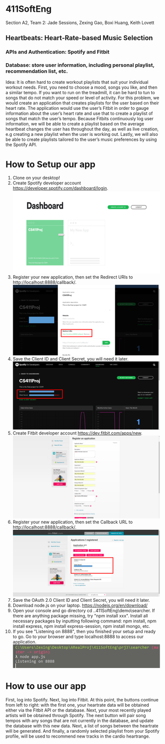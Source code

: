 # 411SoftEng
Section A2, Team 2: Jade Sessions, Zexing Gao, Boxi Huang, Keith Lovett
## Heartbeats: Heart-Rate-based Music Selection
### APIs and Authentication: Spotify and Fitbit
### Database: store user information, including personal playlist, recommendation list, etc.
Idea: It is often hard to create workout playlists that suit your individual workout needs. First, you need to choose a mood, songs you like, and then a similar tempo. If you want to run on the treadmill, it can be hard to tun to songs that do not match your speed or level of activity. For this problem, we would create an application that creates playlists for the user based on their heart rate. The application would use the user’s Fitbit in order to gauge information about the user’s heart rate and use that to create a playlist of songs that match the user’s tempo. Because Fitbits continuously log user information, we will be able to create a playlist based on the average heartbeat changes the user has throughout the day, as well as live creation, e.g creating a new playlist when the user is working out. Lastly, we will also be able to create playlists tailored to the user’s music preferences by using the Spotify API.

# How to Setup our app
1. Clone on your desktop!
2. Create Spotify developer account https://developer.spotify.com/dashboard/login. 
![Image](https://github.com/ZexingGao/411SoftEng/blob/master/docs/Picture6.png)
3. Register your new application, then set the Redirect URIs to http://localhost:8888/callback/.
![Image](https://github.com/ZexingGao/411SoftEng/blob/master/docs/Picture8.png)
4. Save the Client ID and Client Secret, you will need it later. 
![Image](https://github.com/ZexingGao/411SoftEng/blob/master/docs/Picture7.png)
5. Create Fitbit developer account https://dev.fitbit.com/apps/new.
![Image](https://github.com/ZexingGao/411SoftEng/blob/master/docs/Picture9.png)
6. Register your new application, then set the Callback URL to http://localhost:8888/callback/.
![Image](https://github.com/ZexingGao/411SoftEng/blob/master/docs/Picture10.png)
7. Save the OAuth 2.0 Client ID and Client Secret, you will need it later. 
8. Download node.js on your laptop. https://nodejs.org/en/download/
9. Open your console and go directory cd ..411SoftEng\demo\searcher. If there are anything package missing, try "npm install xxx". Install all necessary packages by inputting following command: npm install, npm install express, npm install express-session, npm install mongo, etc. 
10. If you see "Listening on 8888", then you finished your setup and ready to go. Go to your browser and type localhost:8888 to access our application. 
![Image](https://github.com/ZexingGao/411SoftEng/blob/master/docs/Picture11.png)

# How to use our app
First, log into Spotify. Next, log into Fitbit. At this point, the buttons continue from left to right: with the first one, your heartrate data will be obtained either via the Fitbit API or the database. Next, your most recently played artists will be obtained through Spotify. The next button will pair song tempos with any songs that are not currently in the database, and update the database with this new data. Next, a list of songs between the heartrate will be generated. And finally, a randomly selected playlist from your Spotify profile, will be used to recommend new tracks in the cardio heartrange.

